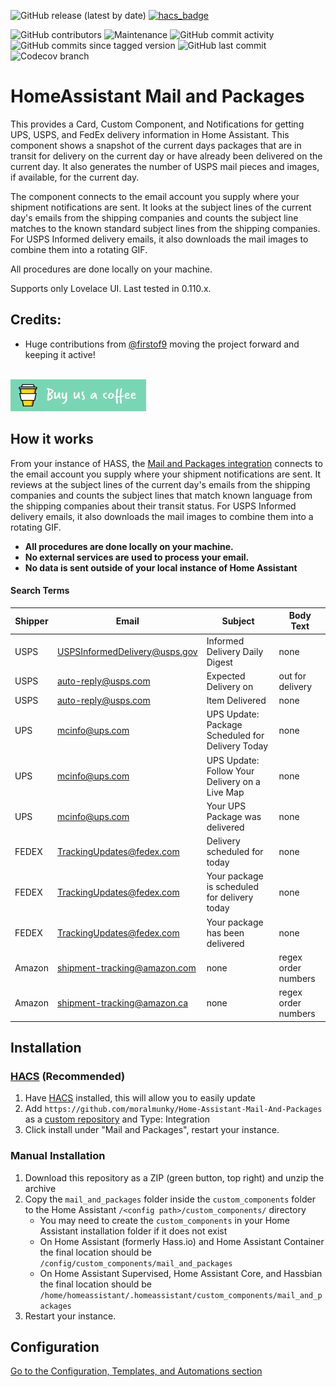 ![GitHub release (latest by date)](https://img.shields.io/github/v/release/moralmunky/Home-Assistant-Mail-And-Packages)
[![hacs_badge](https://img.shields.io/badge/HACS-Default-orange.svg)](https://github.com/custom-components/hacs)

![GitHub contributors](https://img.shields.io/github/contributors/moralmunky/Home-Assistant-Mail-And-Packages)
![Maintenance](https://img.shields.io/maintenance/yes/2020)
![GitHub commit activity](https://img.shields.io/github/commit-activity/m/moralmunky/Home-Assistant-Mail-And-Packages)
![GitHub commits since tagged version](https://img.shields.io/github/commits-since/moralmunky/Home-Assistant-Mail-And-Packages/0.2.1/0.2.0)
![GitHub last commit](https://img.shields.io/github/last-commit/moralmunky/Home-Assistant-Mail-And-Packages)
![Codecov branch](https://img.shields.io/codecov/c/github/moralmunky/Home-Assistant-Mail-And-Packages/0.3.x)

# HomeAssistant Mail and Packages

This provides a Card, Custom Component, and Notifications for getting UPS, USPS, and FedEx delivery information in Home Assistant. This component shows a snapshot of the current days packages that are in transit for delivery on the current day or have already been delivered on the current day. It also generates the number of USPS mail pieces and images, if available, for the current day.

The component connects to the email account you supply where your shipment notifications are sent. It looks at the subject lines of the current day's emails from the shipping companies and counts the subject line matches to the known standard subject lines from the shipping companies. For USPS Informed delivery emails, it also downloads the mail images to combine them into a rotating GIF.

All procedures are done locally on your machine.

Supports only Lovelace UI. Last tested in 0.110.x.

## Credits:

- Huge contributions from [@firstof9](https://github.com/firstof9) moving the project forward and keeping it active!

<br/>
<a href="https://www.buymeacoffee.com/Moralmunky" target="_blank"><img src="/docs/coffee.png" alt="Buy Us A Coffee" height="51px" width="217px" /></a>

## How it works

From your instance of HASS, the [Mail and Packages integration](https://github.com/moralmunky/Home-Assistant-Mail-And-Packages) connects to the email account you supply where your shipment notifications are sent. It reviews at the subject lines of the current day's emails from the shipping companies and counts the subject lines that match known language from the shipping companies about their transit status. For USPS Informed delivery emails, it also downloads the mail images to combine them into a rotating GIF.

- **All procedures are done locally on your machine.**
- **No external services are used to process your email.**
- **No data is sent outside of your local instance of Home Assistant**

#### Search Terms

| Shipper | Email                         | Subject                                          | Body Text           |
| ------- | ----------------------------- | ------------------------------------------------ | ------------------- |
| USPS    | USPSInformedDelivery@usps.gov | Informed Delivery Daily Digest                   | none                |
| USPS    | auto-reply@usps.com           | Expected Delivery on                             | out for delivery    |
| USPS    | auto-reply@usps.com           | Item Delivered                                   | none                |
| UPS     | mcinfo@ups.com                | UPS Update: Package Scheduled for Delivery Today | none                |
| UPS     | mcinfo@ups.com                | UPS Update: Follow Your Delivery on a Live Map   | none                |
| UPS     | mcinfo@ups.com                | Your UPS Package was delivered                   | none                |
| FEDEX   | TrackingUpdates@fedex.com     | Delivery scheduled for today                     | none                |
| FEDEX   | TrackingUpdates@fedex.com     | Your package is scheduled for delivery today     | none                |
| FEDEX   | TrackingUpdates@fedex.com     | Your package has been delivered                  | none                |
| Amazon  | shipment-tracking@amazon.com  | none                                             | regex order numbers |
| Amazon  | shipment-tracking@amazon.ca   | none                                             | regex order numbers |

## Installation

### [HACS](https://hacs.xyz) (Recommended)

1. Have [HACS](https://github.com/custom-components/hacs) installed, this will allow you to easily update
2. Add `https://github.com/moralmunky/Home-Assistant-Mail-And-Packages` as a [custom repository](https://hacs.xyz/docs/faq/custom_repositories) and Type: Integration
3. Click install under "Mail and Packages", restart your instance.

### Manual Installation

1. Download this repository as a ZIP (green button, top right) and unzip the archive
2. Copy the `mail_and_packages` folder inside the `custom_components` folder to the Home Assistant `/<config path>/custom_components/` directory
   - You may need to create the `custom_components` in your Home Assistant installation folder if it does not exist
   - On Home Assistant (formerly Hass.io) and Home Assistant Container the final location should be `/config/custom_components/mail_and_packages`
   - On Home Assistant Supervised, Home Assistant Core, and Hassbian the final location should be `/home/homeassistant/.homeassistant/custom_components/mail_and_packages`
3. Restart your instance.

## Configuration

[Go to the Configuration, Templates, and Automations section](https://github.com/moralmunky/Home-Assistant-Mail-And-Packages/blob/master/info.md#configuration)
